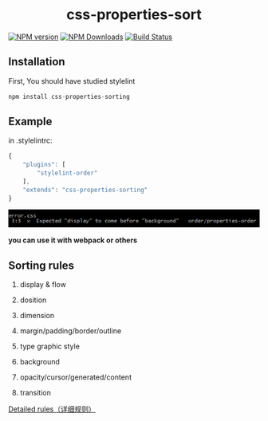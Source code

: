 # <center>css-properties-sort</center>

[![NPM version](https://img.shields.io/npm/v/css-properties-sorting.svg)](https://www.npmjs.org/package/css-properties-sorting)
[![NPM Downloads](https://img.shields.io/npm/dm/css-properties-sorting.svg)](https://www.npmjs.org/package/css-properties-sorting)
[![Build Status](https://travis-ci.org/cahamilton/css-properties-sorting.svg?branch=master)](https://travis-ci.org/cahamilton/css-properties-sorting)

## Installation

First, You should have studied stylelint

```javascript
npm install css-properties-sorting
```

## Example

in .stylelintrc:

```javascript
{
	"plugins": [
		"stylelint-order"
	],
	"extends": "css-properties-sorting"
}
```
![](./test/imgs/test.png)

**you can use it with webpack or others** 

## Sorting rules

1. display & flow

2. dosition

3. dimension

4. margin/padding/border/outline

5. type graphic style

6. background

7. opacity/cursor/generated/content

8. transition

[Detailed rules（详细规则）](https://github.com/Iwouldliketobeapig/css-properties-sorting/blob/master/index.js)